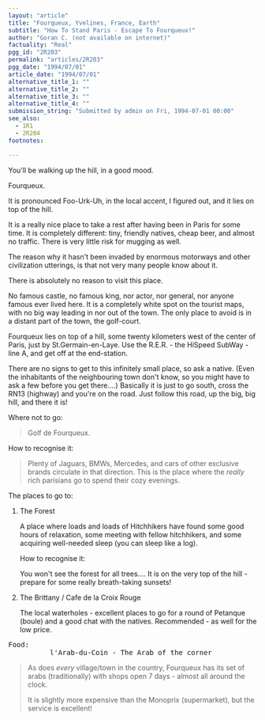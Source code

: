 ```yaml
---
layout: "article"
title: "Fourqueux, Yvelines, France, Earth"
subtitle: "How To Stand Paris - Escape To Fourqueux!"
author: "Goran C. (not available on internet)"
factuality: "Real"
pgg_id: "2R203"
permalink: "articles/2R203"
pgg_date: "1994/07/01"
article_date: "1994/07/01"
alternative_title_1: ""
alternative_title_2: ""
alternative_title_3: ""
alternative_title_4: ""
submission_string: "Submitted by admin on Fri, 1994-07-01 00:00"
see_also:
  - 1R1
  - 2R204
footnotes: 

---
```

<div>
<p>You'll be walking up the hill, in a good mood.</p>
<p>Fourqueux.</p>
<p>It is pronounced Foo-Urk-Uh, in the local accent, I figured out, and it lies on top of the hill.</p>
<p>It is a really nice place to take a rest after having been in Paris for some time. It is completely different: tiny, friendly natives, cheap beer, and almost no traffic. There is very little risk for mugging as well.</p>
<p>The reason why it hasn't been invaded by enormous motorways and other civilization utterings, is that not very many people know about it.</p>
<p>There is absolutely no reason to visit this place.</p>
<p>No famous castle, no famous king, nor actor, nor general, nor anyone famous ever lived here. It is a completely white spot on the tourist maps, with no big way leading in nor out of the town. The only place to avoid is in a distant part of the town, the golf-court.</p>
<p>Fourqueux lies on top of a hill, some twenty kilometers west of the center of Paris, just by St.Germain-en-Laye. Use the R.E.R. - the HiSpeed SubWay - line A, and get off at the end-station.</p>
<p>There are no signs to get to this infinitely small place, so ask a native. (Even the inhabitants of the neighbouring town don't know, so you might have to ask a few before you get there....) Basically it is just to go south, cross the RN13 (highway) and you're on the road. Just follow this road, up the big, big hill, and there it is!</p>
<p>Where not to go:</p>
<blockquote>Golf de Fourqueux.</blockquote>
<p>How to recognise it:</p>
<blockquote>Plenty of Jaguars, BMWs, Mercedes, and cars of other exclusive brands circulate in that direction. This is the place where the <em>really</em> rich parisians go to spend their cozy evenings.</blockquote>
<p>The places to go to:</p>
<ol>
<li value="1">The Forest
<p>A place where loads and loads of Hitchhikers have found some good hours of relaxation, some meeting with fellow hitchhikers, and some acquiring well-needed sleep (you can sleep like a log).</p>
<p>How to recognise it:</p>
<p>You won't see the forest for all trees.... It is on the very top of the hill - prepare for some really breath-taking sunsets!</p>
</li>
<li value="2">The Brittany / Cafe de la Croix Rouge
<p>The local waterholes - excellent places to go for a round of Petanque (boule) and a good chat with the natives. Recommended - as well for the low price.</p>
</li>
</ol>
<pre>
Food:
          l'Arab-du-Coin - The Arab of the corner
</pre>
<blockquote>As does <em>every</em> village/town in the country, Fourqueux has its set of arabs (traditionally) with shops open 7 days - almost all around the clock.
<p>It is slightly more expensive than the Monoprix (supermarket), but the service is excellent!</p>
</blockquote>
</div>
